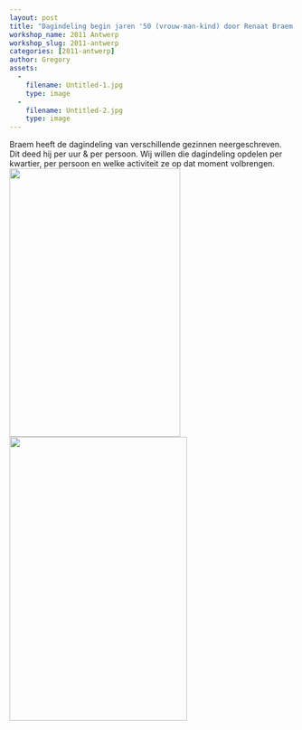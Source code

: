 ```yaml
---
layout: post
title: "Dagindeling begin jaren '50 (vrouw-man-kind) door Renaat Braem."
workshop_name: 2011 Antwerp
workshop_slug: 2011-antwerp
categories: [2011-antwerp]
author: Gregory 
assets:
  -
    filename: Untitled-1.jpg
    type: image
  -
    filename: Untitled-2.jpg
    type: image
---
```

<div>Braem heeft de dagindeling van verschillende gezinnen neergeschreven.</div>
<div>Dit deed hij per uur &amp; per persoon. Wij willen die dagindeling opdelen per kwartier, per persoon en welke activiteit ze op dat moment volbrengen.</div>
<div></div>
<div></div>
<div><span style="font-size: 13px;font-family: Georgia, 'Times New Roman', 'Bitstream Charter', Times, serif;line-height: 19px"><img class="alignnone size-large wp-image-29" src="http://workshops.nodebox.net/2011-1/wp-content/uploads/2011/03/Untitled-2-650x1024.jpg" alt="" width="302" height="475" /> </span><img class="alignnone size-large wp-image-28" src="http://workshops.nodebox.net/2011-1/wp-content/uploads/2011/03/Untitled-1-640x1024.jpg" alt="" width="314" height="502" /></div>
<span style="text-decoration: underline"></span>
